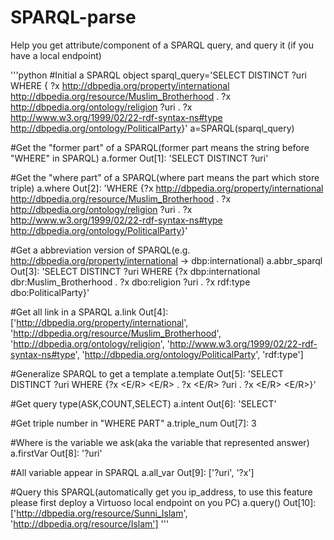 # SPARQL-parse
Help you get attribute/component of a SPARQL query, and query it (if you have a local endpoint)

'''python
#Initial a SPARQL object 
sparql_query='SELECT DISTINCT ?uri WHERE { ?x <http://dbpedia.org/property/international> <http://dbpedia.org/resource/Muslim_Brotherhood> . ?x <http://dbpedia.org/ontology/religion> ?uri  . ?x <http://www.w3.org/1999/02/22-rdf-syntax-ns#type> <http://dbpedia.org/ontology/PoliticalParty>}'
a=SPARQL(sparql_query)

#Get the "former part" of a SPARQL(former part means the string before "WHERE" in SPARQL)
a.former
Out[1]: 'SELECT DISTINCT ?uri'

#Get the "where part" of a SPARQL(where part means the part which store triple)
a.where
Out[2]: 'WHERE {?x <http://dbpedia.org/property/international> <http://dbpedia.org/resource/Muslim_Brotherhood> . ?x <http://dbpedia.org/ontology/religion> ?uri . ?x <http://www.w3.org/1999/02/22-rdf-syntax-ns#type> <http://dbpedia.org/ontology/PoliticalParty>}'

#Get a abbreviation version of SPARQL(e.g. <http://dbpedia.org/property/international> -> dbp:international)
a.abbr_sparql
Out[3]: 'SELECT DISTINCT ?uri WHERE {?x dbp:international dbr:Muslim_Brotherhood . ?x dbo:religion ?uri . ?x rdf:type dbo:PoliticalParty}'

#Get all link in a SPARQL
a.link
Out[4]: 
['<http://dbpedia.org/property/international>',
 '<http://dbpedia.org/resource/Muslim_Brotherhood>',
 '<http://dbpedia.org/ontology/religion>',
 '<http://www.w3.org/1999/02/22-rdf-syntax-ns#type>',
 '<http://dbpedia.org/ontology/PoliticalParty>',
 'rdf:type']

#Generalize SPARQL to get a template
a.template
Out[5]: 'SELECT DISTINCT ?uri WHERE {?x <E/R> <E/R> . ?x <E/R> ?uri . ?x <E/R> <E/R>}'

#Get query type(ASK,COUNT,SELECT)
a.intent
Out[6]: 'SELECT'

#Get triple number in "WHERE PART"
a.triple_num
Out[7]: 3

#Where is the variable we ask(aka the variable that represented answer)
a.firstVar
Out[8]: '?uri'

#All variable appear in SPARQL
a.all_var
Out[9]: ['?uri', '?x']

#Query this SPARQL(automatically get you ip_address, to use this feature please first deploy a Virtuoso local endpoint on you PC)
a.query()
Out[10]: 
['http://dbpedia.org/resource/Sunni_Islam',
 'http://dbpedia.org/resource/Islam']
'''
